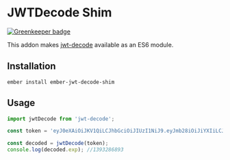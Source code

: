 # JWTDecode Shim

[![Greenkeeper badge](https://badges.greenkeeper.io/jrjohnson/ember-jwt-decode-shim.svg)](https://greenkeeper.io/)

This addon makes [jwt-decode](https://www.npmjs.com/package/jwt-decode) available as an ES6 module.

## Installation
`ember install ember-jwt-decode-shim`

## Usage

```javascript
import jwtDecode from 'jwt-decode';

const token = 'eyJ0eXAiOiJKV1QiLCJhbGciOiJIUzI1NiJ9.eyJmb28iOiJiYXIiLCJleHAiOjEzOTMyODY4OTMsImlhdCI6MTM5MzI2ODg5M30.4-iaDojEVl0pJQMjrbM1EzUIfAZgsbK_kgnVyVxFSVo';

const decoded = jwtDecode(token);
console.log(decoded.exp); //1393286893
```
